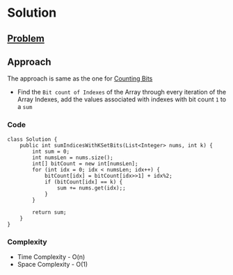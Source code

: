 # Solution

## [Problem](https://leetcode.com/problems/sum-of-values-at-indices-with-k-set-bits/)

## Approach

The approach is same as the one for [Counting Bits](https://github.com/vikash-kotteeswaran/Blind-75/blob/main/Solutions/CountingBits.md)
- Find the `Bit count of Indexes` of the Array through every iteration of the Array Indexes, add the values associated with indexes with bit count `1` to a `sum`

### Code
```
class Solution {
    public int sumIndicesWithKSetBits(List<Integer> nums, int k) {
        int sum = 0;
        int numsLen = nums.size();
        int[] bitCount = new int[numsLen];
        for (int idx = 0; idx < numsLen; idx++) {
            bitCount[idx] = bitCount[idx>>1] + idx%2;
            if (bitCount[idx] == k) {
                sum += nums.get(idx);;
            }
        }

        return sum;
    }
}
```

### Complexity 
- Time Complexity - O(n)
- Space Complexity - O(1)
